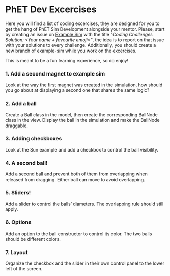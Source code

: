# PhET Dev Excercises

Here you will find a list of coding excercises, they are designed for you to get the hang of PhET Sim Development alongside your mentor. Please, start by creating an issue on [Example Sim](https://github.com/phetsims/example-sim) with the title *"Coding Challenges Solution: \<Your name + favourite emoji\>"*, the idea is to report on that issue with your solutions to every challenge. Additionally, you should create a new branch of example-sim while you work on the excercises.

This is meant to be a fun learning experience, so do enjoy!

### 1. Add a second magnet to example sim
Look at the way the first magnet was created in the simulation, how should you go about at displaying a second one that shares the same logic?
### 2. Add a ball
Create a Ball class in the model, then create the corresponding BallNode class in the view. Display the ball in the simulation and make the BallNode draggable.
### 3. Adding checkboxes
Look at the Sun example and add a checkbox to control the ball visibility.
### 4. A second ball!
Add a second ball and prevent both of them from overlapping when released from dragging. Either ball can move to avoid overlapping.
### 5. Sliders!
Add a slider to control the balls’ diameters. The overlapping rule should still apply.
### 6. Options
Add an option to the ball constructor to control its color. The two balls should be different colors.
### 7. Layout
Organize the checkbox and the slider in their own control panel to the lower left of the screen.
